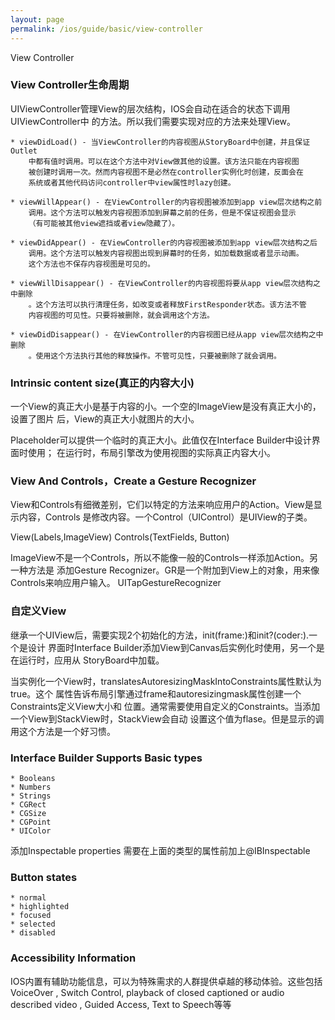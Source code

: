 ```yaml
---
layout: page
permalink: /ios/guide/basic/view-controller
---
```


View Controller

### View Controller生命周期
UIViewController管理View的层次结构，IOS会自动在适合的状态下调用UIViewController中
的方法。所以我们需要实现对应的方法来处理View。

	* viewDidLoad() - 当ViewController的内容视图从StoryBoard中创建，并且保证Outlet
		中都有值时调用。可以在这个方法中对View做其他的设置。该方法只能在内容视图
		被创建时调用一次。然而内容视图不是必然在controller实例化时创建，反面会在
		系统或者其他代码访问controller中view属性时lazy创建。

	* viewWillAppear() - 在ViewController的内容视图被添加到app view层次结构之前
		调用。这个方法可以触发内容视图添加到屏幕之前的任务，但是不保证视图会显示
		（有可能被其他view遮挡或者view隐藏了）。

	* viewDidAppear() - 在ViewController的内容视图被添加到app view层次结构之后
		调用。这个方法可以触发内容视图出现到屏幕时的任务，如加载数据或者显示动画。
		这个方法也不保存内容视图是可见的。

	* viewWillDisappear() - 在ViewController的内容视图将要从app view层次结构之中删除
		。这个方法可以执行清理任务，如改变或者释放FirstResponder状态。该方法不管
		内容视图的可见性。只要将被删除，就会调用这个方法。

	* viewDidDisappear() - 在ViewController的内容视图已经从app view层次结构之中删除
		。使用这个方法执行其他的释放操作。不管可见性，只要被删除了就会调用。

### Intrinsic content size(真正的内容大小)
一个View的真正大小是基于内容的小。一个空的ImageView是没有真正大小的，设置了图片
后，View的真正大小就图片的大小。

Placeholder可以提供一个临时的真正大小。此值仅在Interface Builder中设计界面时使用；
在运行时，布局引擎改为使用视图的实际真正内容大小。

### View And Controls，Create a Gesture Recognizer
View和Controls有细微差别，它们以特定的方法来响应用户的Action。View是显示内容，Controls
是修改内容。一个Control（UIControl）是UIView的子类。

View(Labels,ImageView)
Controls(TextFields, Button)

ImageView不是一个Controls，所以不能像一般的Controls一样添加Action。另一种方法是
添加Gesture Recognizer。GR是一个附加到View上的对象，用来像Controls来响应用户输入。
UITapGestureRecognizer

### 自定义View
继承一个UIView后，需要实现2个初始化的方法，init(frame:)和init?(coder:).一个是设计
界面时Interface Builder添加View到Canvas后实例化时使用，另一个是在运行时，应用从
StoryBoard中加载。
	
当实例化一个View时，translatesAutoresizingMaskIntoConstraints属性默认为true。这个
属性告诉布局引擎通过frame和autoresizingmask属性创建一个Constraints定义View大小和
位置。通常需要使用自定义的Constraints。当添加一个View到StackView时，StackView会自动
设置这个值为flase。但是显示的调用这个方法是一个好习愦。

### Interface Builder Supports Basic types
	* Booleans
	* Numbers
	* Strings
	* CGRect
	* CGSize
	* CGPoint
	* UIColor

添加Inspectable properties 需要在上面的类型的属性前加上@IBInspectable


### Button states
	* normal
	* highlighted
	* focused
	* selected
	* disabled

### Accessibility Information
IOS内置有辅助功能信息，可以为特殊需求的人群提供卓越的移动体验。这些包括 VoiceOver
, Switch Control, playback of closed captioned or audio described video
, Guided Access, Text to Speech等等

